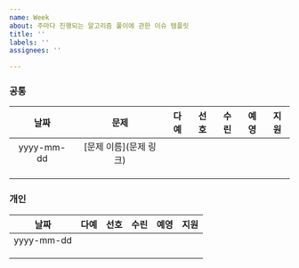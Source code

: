 ```yaml
---
name: Week
about: 주마다 진행되는 알고리즘 풀이에 관한 이슈 템플릿
title: ''
labels: ''
assignees: ''

---
```


### 공통

|    날짜    |          문제          | 다예 | 선호 | 수린 | 예영 | 지원 |
| :--------: | :--------------------: | :--: | :--: | :--: | :--: | :--: |
| yyyy-mm-dd | [문제 이름](문제 링크) |      |      |      |      |      |
|            |                        |      |      |      |      |      |
|            |                        |      |      |      |      |      |
|            |                        |      |      |      |      |      |

### 개인

|    날짜    | 다예 | 선호 | 수린 | 예영 | 지원 |
| :--------: | :--: | :--: | :--: | :--: | :--: |
| yyyy-mm-dd |      |      |      |      |      |
|            |      |      |      |      |      |
|            |      |      |      |      |      |
|            |      |      |      |      |      |
